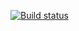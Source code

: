 [![Build status](https://ci.appveyor.com/api/projects/status/yv955kkyal51d3dh?svg=true)](https://ci.appveyor.com/project/UserNameSasha/selenium)